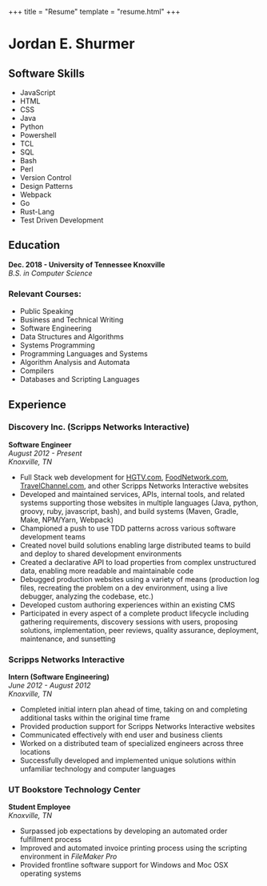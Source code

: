 +++
title = "Resume"
template = "resume.html"
+++

Jordan E. Shurmer
=================



Software Skills
---------------

* JavaScript
* HTML
* CSS
* Java
* Python
* Powershell
* TCL
* SQL
* Bash
* Perl
* Version Control
* Design Patterns
* Webpack
* Go
* Rust-Lang
* Test Driven Development

Education
---------

**Dec. 2018 - University of Tennessee Knoxville**<br>
_B.S. in Computer Science_

### Relevant Courses:

* Public Speaking
* Business and Technical Writing
* Software Engineering
* Data Structures and Algorithms
* Systems Programming
* Programming Languages and Systems
* Algorithm Analysis and Automata
* Compilers
* Databases and Scripting Languages

Experience
-----------

### Discovery Inc. (Scripps Networks Interactive)

**Software Engineer**<br>
_August 2012 - Present_<br>
_Knoxville, TN_<br>

* Full Stack web development for [HGTV.com](https://www.hgtv.com/), [FoodNetwork.com](https://www.foodnetwork.com/), [TravelChannel.com](https://www.travelchannel.com/), and other Scripps Networks Interactive websites
* Developed and maintained services, APIs, internal tools, and related systems supporting those websites in multiple languages (Java, python, groovy, ruby, javascript, bash), and build systems (Maven, Gradle, Make, NPM/Yarn, Webpack)
* Championed a push to use TDD patterns across various software development teams
* Created novel build solutions enabling large distributed teams to build and deploy to shared development environments
* Created a declarative API to load properties from complex unstructured data, enabling more readable and maintainable code
* Debugged production websites using a variety of means (production log files, recreating the problem on a dev environment, using a live debugger, analyzing the codebase, etc.)
* Developed custom authoring experiences within an existing CMS
* Participated in every aspect of a complete product lifecycle including gathering requirements, discovery sessions with users, proposing solutions, implementation, peer reviews, quality assurance, deployment, maintenance, and sunsetting

### Scripps Networks Interactive

**Intern (Software Engineering)**<br>
_June 2012 - August 2012_<br>
_Knoxville, TN_

* Completed initial intern plan ahead of time, taking on and completing additional tasks within the original time frame
* Provided production support for Scripps Networks Interactive websites
* Communicated effectively with end user and business clients
* Worked on a distributed team of specialized engineers across three locations
* Successfully developed and implemented unique solutions within unfamiliar technology and computer languages

### UT Bookstore Technology Center

**Student Employee**<br>
_Knoxville, TN_

* Surpassed job expectations by developing an automated order fulfillment process
* Improved and automated invoice printing process using the scripting environment in _FileMaker Pro_
* Provided frontline software support for Windows and Moc OSX operating systems

